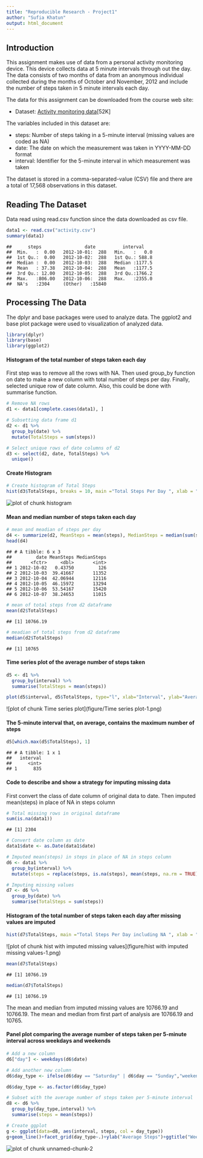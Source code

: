 ```yaml
---
title: "Reproducible Research - Project1"
author: "Sufia Khatun"
output: html_document
---
```




## Introduction

This assignment makes use of data from a personal activity monitoring device. This device collects data at 5 minute intervals through out the day. The data consists of two months of data from an anonymous individual collected during the months of October and November, 2012 and include the number of steps taken in 5 minute intervals each day.

The data for this assignment can be downloaded from the course web site:

* Dataset: [Activity monitoring data](https://d396qusza40orc.cloudfront.net)[52K]


The variables included in this dataset are:

* steps: Number of steps taking in a 5-minute interval (missing values are coded as NA)
* date: The date on which the measurement was taken in YYYY-MM-DD format
* interval: Identifier for the 5-minute interval in which measurement was taken

The dataset is stored in a comma-separated-value (CSV) file and there are a total of 17,568 observations in this dataset.

## Reading The Dataset
Data read using read.csv function since the data downloaded as csv file.


```r
data1 <- read.csv("activity.csv")
summary(data1)
```

```
##      steps                date          interval     
##  Min.   :  0.00   2012-10-01:  288   Min.   :   0.0  
##  1st Qu.:  0.00   2012-10-02:  288   1st Qu.: 588.8  
##  Median :  0.00   2012-10-03:  288   Median :1177.5  
##  Mean   : 37.38   2012-10-04:  288   Mean   :1177.5  
##  3rd Qu.: 12.00   2012-10-05:  288   3rd Qu.:1766.2  
##  Max.   :806.00   2012-10-06:  288   Max.   :2355.0  
##  NA's   :2304     (Other)   :15840
```

## Processing The Data
The dplyr and base packages were used to analyze data. The ggplot2 and base plot package were used to visualization of analyzed data.


```r
library(dplyr)
library(base)
library(ggplot2)
```
#### Histogram of the total number of steps taken each day
First step was to remove all the rows with NA. Then used group_by function on date to make a new column with total number of steps per day. Finally, selected unique row of date column. Also, this could be done with summarise function.

```r
# Remove NA rows
d1 <- data1[complete.cases(data1), ]

# Subsetting data frame d1
d2 <- d1 %>%
  group_by(date) %>%
  mutate(TotalSteps = sum(steps))

# Select unique rows of date columns of d2
d3 <- select(d2, date, TotalSteps) %>%
  unique()
```

#### Create Histogram


```r
# Create histogram of Total Steps
hist(d3$TotalSteps, breaks = 10, main ="Total Steps Per Day ", xlab = "Total Steps")
```

![plot of chunk histogram](figure/histogram-1.png)

#### Mean and median number of steps taken each day


```r
# mean and meadian of steps per day
d4 <- summarize(d2, MeanSteps = mean(steps), MedianSteps = median(sum(steps)))
head(d4)
```

```
## # A tibble: 6 x 3
##         date MeanSteps MedianSteps
##       <fctr>     <dbl>       <int>
## 1 2012-10-02   0.43750         126
## 2 2012-10-03  39.41667       11352
## 3 2012-10-04  42.06944       12116
## 4 2012-10-05  46.15972       13294
## 5 2012-10-06  53.54167       15420
## 6 2012-10-07  38.24653       11015
```

```r
# mean of total steps from d2 dataframe
mean(d2$TotalSteps)
```

```
## [1] 10766.19
```

```r
# meadian of total steps from d2 dataframe
median(d2$TotalSteps)
```

```
## [1] 10765
```

#### Time series plot of the average number of steps taken


```r
d5 <- d1 %>%
  group_by(interval) %>%
  summarise(TotalSteps = mean(steps))

plot(d5$interval, d5$TotalSteps, type="l", xlab="Interval", ylab="Average Steps",main="Average Daily Number of Steps per 5 min Interval")
```

![plot of chunk Time series plot](figure/Time series plot-1.png)

#### The 5-minute interval that, on average, contains the maximum number of steps


```r
d5[which.max(d5$TotalSteps), 1]
```

```
## # A tibble: 1 x 1
##   interval
##      <int>
## 1      835
```

#### Code to describe and show a strategy for imputing missing data
First convert the class of date column of original data to date. Then imputed mean(steps) in place of NA in steps column


```r
# Total missing rows in original dataframe
sum(is.na(data1))
```

```
## [1] 2304
```

```r
# Convert date column as date
data1$date <- as.Date(data1$date)

# Imputed mean(steps) in steps in place of NA in steps column
d6 <- data1 %>%
  group_by(interval) %>%
  mutate(steps = replace(steps, is.na(steps), mean(steps, na.rm = TRUE)))

# Imputing missing values
d7 <- d6 %>%
  group_by(date) %>%
  summarise(TotalSteps = sum(steps))
```

#### Histogram of the total number of steps taken each day after missing values are imputed


```r
hist(d7$TotalSteps, main ="Total Steps Per Day including NA ", xlab = "Total Steps", col = "light green")
```

![plot of chunk hist with imputed missing values](figure/hist with imputed missing values-1.png)


```r
mean(d7$TotalSteps)
```

```
## [1] 10766.19
```

```r
median(d7$TotalSteps)
```

```
## [1] 10766.19
```

The mean and median from imputed missing values are 10766.19 and 10766.19. The mean and median from first part of analysis are 10766.19 and 10765.

#### Panel plot comparing the average number of steps taken per 5-minute interval across weekdays and weekends


```r
# Add a new column
d6["day"] <- weekdays(d6$date)

# Add another new column
d6$day_type <- ifelse(d6$day == "Saturday" | d6$day == "Sunday","weekend","weekdays")

d6$day_type <- as.factor(d6$day_type)

# Subset with the average number of steps taken per 5-minute interval 
d8 <- d6 %>%
  group_by(day_type,interval) %>%
  summarise(steps = mean(steps))

# Create ggplot
g <- ggplot(data=d8, aes(interval, steps, col = day_type))
g+geom_line()+facet_grid(day_type~.)+ylab("Average Steps")+ggtitle("Weekdays vs Weekend Average Steps per Interval")
```

![plot of chunk unnamed-chunk-2](figure/unnamed-chunk-2-1.png)
